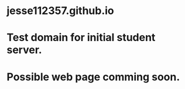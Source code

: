# jesse112357.github.io
# Test domain for initial student server.
# Possible web page comming soon.

